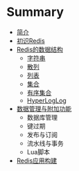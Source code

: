 # Summary

* [简介](README.md)
* [初识Redis](Chapter_01.md)
* [Redis的数据结构](Article_01_01.md)
    * [字符串](Article_01_01_string.md)
    * [散列](Article_01_01_hash.md)
    * [列表](Article_01_01_list.md)
    * [集合](集合.md)
    * [有序集合](有序集合.md)
    * [HyperLogLog](hyperloglog.md)
* [数据管理与附加功能](数据管理与附加功能.md)
    * 数据库管理
    * 键过期
    * 发布与订阅
    * 流水线与事务
    * Lua脚本
* [Redis应用构建](应用构建.md)

